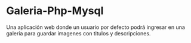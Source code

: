 # Galeria-Php-Mysql
Una aplicación web donde un usuario por defecto podrá ingresar en una galeria para guardar imagenes con titulos y descripciones.
